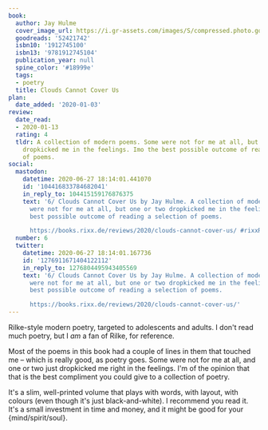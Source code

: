 ```yaml
---
book:
  author: Jay Hulme
  cover_image_url: https://i.gr-assets.com/images/S/compressed.photo.goodreads.com/books/1566762340l/52421742._SX318_SY475_.jpg
  goodreads: '52421742'
  isbn10: '1912745100'
  isbn13: '9781912745104'
  publication_year: null
  spine_color: '#18999e'
  tags:
  - poetry
  title: Clouds Cannot Cover Us
plan:
  date_added: '2020-01-03'
review:
  date_read:
  - 2020-01-13
  rating: 4
  tldr: A collection of modern poems. Some were not for me at all, but one or two
    dropkicked me in the feelings. Imo the best possible outcome of reading a selection
    of poems.
social:
  mastodon:
    datetime: 2020-06-27 18:14:01.441070
    id: '104416833784682041'
    in_reply_to: 104415159176876375
    text: '6/ Clouds Cannot Cover Us by Jay Hulme. A collection of modern poems. Some
      were not for me at all, but one or two dropkicked me in the feelings. Imo the
      best possible outcome of reading a selection of poems.

      https://books.rixx.de/reviews/2020/clouds-cannot-cover-us/ #rixxReads'
  number: 6
  twitter:
    datetime: 2020-06-27 18:14:01.167736
    id: '1276911671404122112'
    in_reply_to: 1276804495943405569
    text: '6/ Clouds Cannot Cover Us by Jay Hulme. A collection of modern poems. Some
      were not for me at all, but one or two dropkicked me in the feelings. Imo the
      best possible outcome of reading a selection of poems.

      https://books.rixx.de/reviews/2020/clouds-cannot-cover-us/'
---
```


Rilke-style modern poetry, targeted to adolescents and adults. I don't read much poetry, but I *am* a fan of Rilke, for reference.

Most of the poems in this book had a couple of lines in them that touched me – which is really good, as poetry goes. Some were not for me at all, and one or two just dropkicked me right in the feelings. I'm of the opinion that that is the best compliment you could give to a collection of poetry.

It's a slim, well-printed volume that plays with words, with layout, with colours (even though it's just black-and-white). I recommend you read it. It's a small investment in time and money, and it might be good for your {mind/spirit/soul}.
